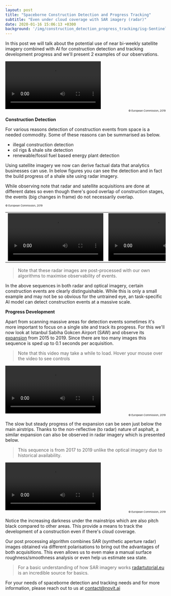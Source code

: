 ```yaml
---
layout: post
title: "Spaceborne Construction Detection and Progress Tracking"
subtitle: "Even under cloud coverage with SAR imagery (radar)"
date: 2020-01-16 15:06:13 +0300
background: '/img/construction_detection_progress_tracking/isg-Sentinel_2016-01-09_09-03-cropped.jpg'
---
```


<style type="text/css">
.smalltext {
	font-size: 8px;
}
</style>

In this post we will talk about the potential use of near bi-weekly satellite imagery combined with AI for construction detection and tracking development progress and we'll present 2 examples of our observations.

<div class="embed-responsive embed-responsive-1by1">
    <video class="embed-responsive-item"  autoplay loop controls>
      <source src="{{ "img/construction_detection_progress_tracking/shale/optic/rgb-fast.mp4"  | relative_url }}" type="video/mp4">
    Your browser does not support the video tag.
    </video>
</div>
<div class="smalltext" style="text-align: right;">© European Commission, 2019</div>

**Construction Detection**

For various reasons detection of construction events from space is a needed commodity. Some of these reasons can be summarised as below.
- illegal construction detection
- oil rigs & shale site detection
- renewable/fossil fuel based energy plant detection

Using satellite imagery we now can derive factual data that analytics businesses can use. In below figures you can see the detection and in fact the build progress of a shale site using radar imagery. 

While observing note that radar and satellite acquisitions are done at different dates so even though there's good overlap of construction stages, the events (big changes in frame) do not necessarily overlap.  

<table class="table table-responsive">
    <tr>
        <td>
            <div class="embed-responsive-1by1">
                <video class="embed-responsive-item"  autoplay loop controls>
                  <source src="{{ "img/construction_detection_progress_tracking/shale/radar/output.mp4"  | relative_url }}" type="video/mp4">
                Your browser does not support the video tag.
                </video>
            </div>
        </td>
        <td>
            <div class="embed-responsive-1by1">
                <video class="embed-responsive-item"  autoplay loop controls>
                  <source src="{{ "img/construction_detection_progress_tracking/shale/optic/ucrop/output.mp4"  | relative_url }}" type="video/mp4">
                Your browser does not support the video tag.
                </video>
            </div>
        </td>
    </tr>
    <span class="smalltext" style="text-align: right;">© European Commission, 2019</span>
</table>

> Note that these radar images are post-processed with our own algorithms to maximise observability of events.

In the above sequences in both radar and optical imagery, certain construction events are clearly distinguishable. While this is only a small example and may not be so obvious for the untrained eye, an task-specific AI model can detect construction events at a massive scale.

**Progress Development**

Apart from scanning massive areas for detection events sometimes it's more important to focus on a single site and track its progress. For this we'll now look at Istanbul Sabiha Gokcen Airport (SAW) and observe its [expansion][0] from 2015 to 2019. Since there are too many images this sequence is sped up to 0.1 seconds per acquisition.

> Note that this video may take a while to load. Hover your mouse over the video to see controls

<div class="embed-responsive embed-responsive-1by1">
    <video class="embed-responsive-item" controls>
      <source src="{{ "img/construction_detection_progress_tracking/isg_expansion/optic/output.mp4"  | relative_url }}" type="video/mp4">
    Your browser does not support the video tag.
    </video>
</div>
<div class="smalltext" style="text-align: right;">© European Commission, 2019</div>

The slow but steady progress of the expansion can be seen just below the main airstrips. Thanks to the non-reflective (to radar) nature of asphalt, a similar expansion can also be observed in radar imagery which is presented below. 
>This sequence is from 2017 to 2019 unlike the optical imagery due to historical availability. 

<div class="embed-responsive embed-responsive-1by1">
    <video class="embed-responsive-item" controls>
      <source src="{{ "img/construction_detection_progress_tracking/isg_expansion/radar/output.mp4"  | relative_url }}" type="video/mp4">
    Your browser does not support the video tag.
    </video>
</div>
<div class="smalltext" style="text-align: right;">© European Commission, 2019</div>

Notice the increasing darkness under the mainstrips which are also pitch black compared to other areas. This provide a means to track the development of a construction even if there's cloud coverage.

Our post processing algorithm combines SAR (synthetic aperture radar) images obtained via different polarisations to bring out the advantages of both acquisitions. This even allows us to even make a manual surface roughness/smoothness analysis or even help us estimate sea state.

>For a basic understanding of how SAR imagery works [radartutorial.eu][1] is an incredible source for basics. 

For your needs of spaceborne detection and tracking needs and for more information, please reach out to us at [contact@novit.ai][9]

[0]: https://www.routesonline.com/airports/6063/istanbul-sabiha-gokcen-international-airport/news/279911/new-domestic-terminal-building-at-istanbul-sabiha-gokcen-international-airport-to-boost-passenger-capacity-to-41-million/
[1]: https://www.radartutorial.eu/20.airborne/ab07.en.html
[9]: mailto:contact@novit.ai


<script type="text/javascript">
(function() {
  var links = document.getElementsByTagName('a');
  for (var i = 0; i < links.length; i++) {
    if (/^(https?:)?\/\//.test(links[i].getAttribute('href'))) {
      links[i].target = '_blank';
    }
  }
})();
</script>